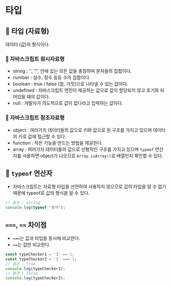 # 타입

## 📌 타입 (자료형)
데이터 (값)의 형식이다.

### 🧩 자바스크립트 원시자료형

- string : '', "", 안에 있는 모든 값을 총칭하며 문자들의 집합이다.
- number : 실수, 정수 등등 수의 집합이다.
- boolean : true / false (참, 거짓)으로 나타낼 수 있는 값이다.
- undefined : 자바스크립트 엔진이 제공하는 값으로 값이 할당되지 않고 초기화 되어있을 때의 값이다.
- null : 개발자가 의도적으로 값이 없다라고 입력하는 값이다.

### 🧩 자바스크립트 참조자료형

- object : 여러가지 데이터들의 값으로 키와 값으로 된 구조를 가지고 있으며 데이터의 키로 값에 접근할 수 있다.
- function : 작은 기능을 만드는 방법을 제공한다.
- array : 여러가지 데이터들의 값으로 선형적인 구조를 가지고 있으며 `typeof` 연산자를 사용하면 object가 나오므로 `Array.isArray()`로 배열인지 확인할 수 있다.

## 📌 `typeof` 연산자

- 자바스크립트는 자료형 타입을 선언하여 사용하지 않으므로 값의 타입을 알 수 없기 때문에 typeof로 값의 형식을 알 수 있다.

```javascript
// 결과 : string
console.log(typeof "문자");
```

## `===`, `==` 차이점

- `===`는 값과 타입을 동시에 비교한다.
- `==`는 값만 비교한다.

```javascript
const typeChecker1 = '1' == 1;
const typeChecker2 = '1' === 1;
// 결과 : true
console.log(typeChecker1);
// 결과 : false
console.log(typeChecker2);
```